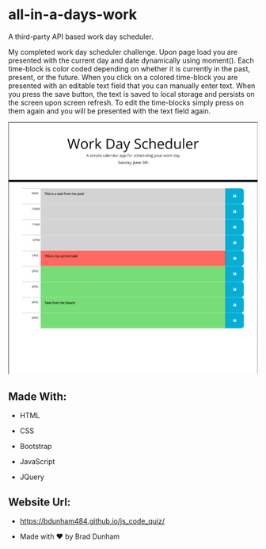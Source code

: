 # all-in-a-days-work
A third-party API based work day scheduler.

<p>My completed work day scheduler challenge.  Upon page load you are presented with the current day and date dynamically using moment().  Each time-block is color coded depending on whether it is currently in the past, present, or the future.  When you click on a colored time-block you are presented with an editable text field that you can manually enter text.  When you press the save button, the text is saved to local storage and persists on the screen upon screen refresh.  To edit the time-blocks simply press on them again and you will be presented with the text field again.</p>

![My Work Day Scheduler](./assets/images/work-day-scheduler.png)

## Made With:

* HTML

* CSS

* Bootstrap

* JavaScript

* JQuery

## Website Url:

* https://bdunham484.github.io/js_code_quiz/

* Made with ❤️ by Brad Dunham
